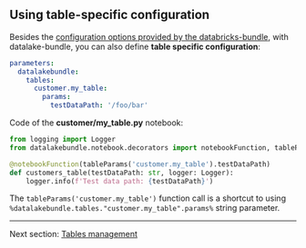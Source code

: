 ## Using table-specific configuration

Besides the [configuration options provided by the databricks-bundle](https://github.com/bricksflow/databricks-bundle/blob/master/docs/configuration.md), with datalake-bundle,
you can also define **table specific configuration**:

```yaml
parameters:
  datalakebundle:
    tables:
      customer.my_table:
        params:
          testDataPath: '/foo/bar'
```

Code of the **customer/my_table.py** notebook:

```python
from logging import Logger
from datalakebundle.notebook.decorators import notebookFunction, tableParams

@notebookFunction(tableParams('customer.my_table').testDataPath)
def customers_table(testDataPath: str, logger: Logger):
    logger.info(f'Test data path: {testDataPath}')
```

The `tableParams('customer.my_table')` function call is a shortcut to using `%datalakebundle.tables."customer.my_table".params%` string parameter.

___

Next section: [Tables management](tables-management.md)
